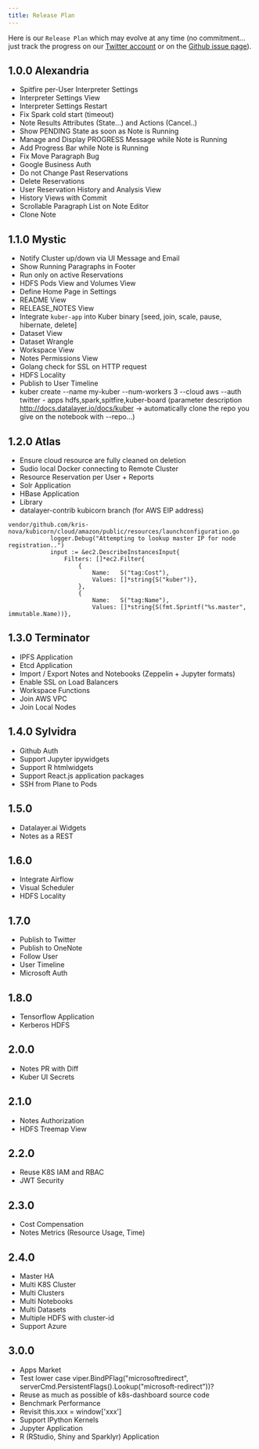 ```yaml
---
title: Release Plan
---
```


Here is our `Release Plan` which may evolve at any time (no commitment... just track the progress on our [Twitter account](https://twitter.com/datalayerio) or on the [Github issue page](https://github.com/datalayer/datalayer/issues)).

## 1.0.0 Alexandria

+ Spitfire per-User Interpreter Settings
+ Interpreter Settings View
+ Interpreter Settings Restart
+ Fix Spark cold start (timeout)
+ Note Results Attributes (State...) and Actions (Cancel..)
+ Show PENDING State as soon as Note is Running
+ Manage and Display PROGRESS Message while Note is Running
+ Add Progress Bar while Note is Running
+ Fix Move Paragraph Bug
+ Google Business Auth
+ Do not Change Past Reservations
+ Delete Reservations
+ User Reservation History and Analysis View
+ History Views with Commit
+ Scrollable Paragraph List on Note Editor
+ Clone Note

## 1.1.0 Mystic

+ Notify Cluster up/down via UI Message and Email
+ Show Running Paragraphs in Footer
+ Run only on active Reservations
+ HDFS Pods View and Volumes View
+ Define Home Page in Settings
+ README View
+ RELEASE_NOTES View
+ Integrate `kuber-app` into Kuber binary [seed, join, scale, pause, hibernate, delete]
+ Dataset View
+ Dataset Wrangle
+ Workspace View
+ Notes Permissions View
+ Golang check for SSL on HTTP request
+ HDFS Locality
+ Publish to User Timeline
+ kuber create --name my-kuber --num-workers 3 --cloud aws --auth twitter - apps hdfs,spark,spitfire,kuber-board (parameter description http://docs.datalayer.io/docs/kuber -> automatically clone the repo you give on the notebook with --repo...)

## 1.2.0 Atlas

+ Ensure cloud resource are fully cleaned on deletion
+ Sudio local Docker connecting to Remote Cluster
+ Resource Reservation per User + Reports
+ Solr Application
+ HBase Application
+ Library
+ datalayer-contrib kubicorn branch (for AWS EIP address)

```
vendor/github.com/kris-nova/kubicorn/cloud/amazon/public/resources/launchconfiguration.go 			
            logger.Debug("Attempting to lookup master IP for node registration..")
 			input := &ec2.DescribeInstancesInput{
 				Filters: []*ec2.Filter{
					{
						Name:   S("tag:Cost"),
						Values: []*string{S("kuber")},
					},
 					{
 						Name:   S("tag:Name"),
 						Values: []*string{S(fmt.Sprintf("%s.master", immutable.Name))},
```

## 1.3.0 Terminator

+ IPFS Application
+ Etcd Application
+ Import / Export Notes and Notebooks (Zeppelin + Jupyter formats)
+ Enable SSL on Load Balancers
+ Workspace Functions
+ Join AWS VPC
+ Join Local Nodes

## 1.4.0 Sylvidra

+ Github Auth
+ Support Jupyter ipywidgets
+ Support R htmlwidgets
+ Support React.js application packages
+ SSH from Plane to Pods

## 1.5.0

+ Datalayer.ai Widgets
+ Notes as a REST

## 1.6.0

+ Integrate Airflow
+ Visual Scheduler
+ HDFS Locality

## 1.7.0

+ Publish to Twitter
+ Publish to OneNote
+ Follow User
+ User Timeline
+ Microsoft Auth

## 1.8.0

+ Tensorflow Application
+ Kerberos HDFS

## 2.0.0

+ Notes PR with Diff
+ Kuber UI Secrets

## 2.1.0

+ Notes Authorization
+ HDFS Treemap View

## 2.2.0

+ Reuse K8S IAM and RBAC
+ JWT Security

## 2.3.0

+ Cost Compensation
+ Notes Metrics (Resource Usage, Time)

## 2.4.0

+ Master HA
+ Multi K8S Cluster
+ Multi Clusters
+ Multi Notebooks
+ Multi Datasets
+ Multiple HDFS with cluster-id
+ Support Azure

## 3.0.0

+ Apps Market
+ Test lower case viper.BindPFlag("microsoftredirect", serverCmd.PersistentFlags().Lookup("microsoft-redirect"))? 
+ Reuse as much as possible of k8s-dashboard source code
+ Benchmark Performance
+ Revisit this.xxx = window['xxx']
+ Support IPython Kernels
+ Jupyter Application
+ R (RStudio, Shiny and Sparklyr) Application

